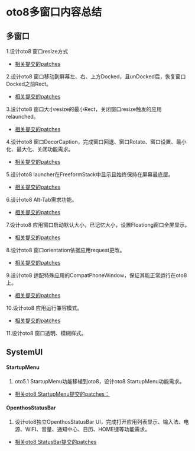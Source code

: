 # oto8多窗口内容总结

## 多窗口

1.设计oto8 窗口resize方式
  - [相关提交的patches](https://github.com/openthos/multiwin-analysis/tree/master/multiwindow/liuxx/oto8-patches/multi-resize)
    
2.设计oto8 窗口移动到屏幕左、右、上方Docked，且unDocked后，恢复窗口Docked之前Rect。
  - [相关提交的patches](https://github.com/openthos/multiwin-analysis/tree/master/multiwindow/liuxx/oto8-patches/multi-docked)
    
3.设计oto8 窗口大小resize的最小Rect，关闭窗口resize触发的应用relaunched。
  - [相关提交的patches](https://github.com/openthos/multiwin-analysis/tree/master/multiwindow/liuxx/oto8-patches/multi-bounds)
    
4.设计oto8 窗口DecorCaption，完成窗口回退、窗口Rotate、窗口设置、最小化、最大化、关闭功能需求。
  - [相关提交的patches](https://github.com/openthos/multiwin-analysis/tree/master/multiwindow/liuxx/oto8-patches/multi-decorcaption)
    
5.设计oto8 launcher在FreeformStack中显示且始终保持在屏幕最底层。
  - [相关提交的patches](https://github.com/openthos/multiwin-analysis/tree/master/multiwindow/liuxx/oto8-patches/multi-launcher)
    
6.设计oto8 Alt-Tab需求功能。
  - [相关提交的patches](https://github.com/openthos/multiwin-analysis/tree/master/multiwindow/liuxx/oto8-patches/multi-alt-tab)
    
7.设计oto8 应用窗口启动默认大小，已记忆大小，设置Floationg窗口全屏显示。
  - [相关提交的patches](https://github.com/openthos/multiwin-analysis/tree/master/multiwindow/liuxx/oto8-patches/multi-def-bounds)

8.设计oto8 窗口orientation依据应用request更改。
  - [相关提交的patches](https://github.com/openthos/multiwin-analysis/tree/master/multiwindow/liuxx/oto8-patches/multi-orientation)

9.设计oto8 适配特殊应用的CompatPhoneWindow，保证其能正常运行在oto8上。
  - [相关提交的patches](https://github.com/openthos/multiwin-analysis/tree/master/multiwindow/liuxx/oto8-patches/multi-phonewindow)

10.设计oto8 应用运行兼容模式。
  - [相关提交的patches](https://github.com/openthos/multiwin-analysis/tree/master/multiwindow/liuxx/oto8-patches/multi-compatmode)
    
11.设计oto8 窗口透明、模糊样式。

## SystemUI

#### StartupMenu

1. oto5.1 StartupMenu功能移植到oto8，设计oto8 StartupMenu功能需求。

  - [相关oto8 StartupMenu提交的patches：](https://github.com/openthos/multiwin-analysis/tree/master/multiwindow/liuxx/oto8-patches/systemui-startupmenu)


#### OpenthosStatusBar

1. 设计oto8独立OpenthosStatusBar UI，完成打开应用列表显示、输入法、电源、WIFI、音量、通知中心、日历、HOME键等功能需求。

  - [相关oto8 StatusBar提交的patches](https://github.com/openthos/multiwin-analysis/tree/master/multiwindow/liuxx/oto8-patches/systemui-statusbar)

